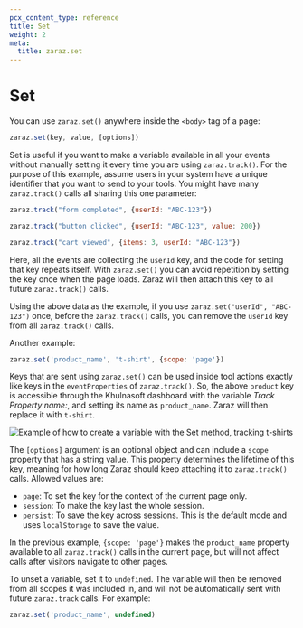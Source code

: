 ```yaml
---
pcx_content_type: reference
title: Set
weight: 2
meta:
  title: zaraz.set
---
```


# Set

You can use `zaraz.set()` anywhere inside the `<body>` tag of a page:

```js
zaraz.set(key, value, [options])
```

Set is useful if you want to make a variable available in all your events without manually setting it every time you are using `zaraz.track()`. For the purpose of this example, assume users in your system have a unique identifier that you want to send to your tools. You might have many `zaraz.track()` calls all sharing this one parameter:

```js
zaraz.track("form completed", {userId: "ABC-123"})
```

```js
zaraz.track("button clicked", {userId: "ABC-123", value: 200})
```

```js
zaraz.track("cart viewed", {items: 3, userId: "ABC-123"})
```

Here, all the events are collecting the `userId` key, and the code for setting that key repeats itself. With `zaraz.set()` you can avoid repetition by setting the key once when the page loads. Zaraz will then attach this key to all future `zaraz.track()` calls. 

Using the above data as the example, if you use `zaraz.set("userId", "ABC-123")` once, before the `zaraz.track()` calls, you can remove the `userId` key from all `zaraz.track()` calls.

Another example:

```js
zaraz.set('product_name', 't-shirt', {scope: 'page'})
```

Keys that are sent using `zaraz.set()` can be used inside tool actions exactly like keys in the `eventProperties` of `zaraz.track()`. So, the above `product` key is accessible through the Khulnasoft dashboard with the variable _Track Property name:_, and setting its name as `product_name`. Zaraz will then replace it with `t-shirt`.

![Example of how to create a variable with the Set method, tracking t-shirts](/images/zaraz/set.png)

The `[options]` argument is an optional object and can include a `scope` property that has a string value. This property determines the lifetime of this key, meaning for how long Zaraz should keep attaching it to `zaraz.track()` calls. Allowed values are:

* `page`: To set the key for the context of the current page only.
* `session`: To make the key last the whole session.
* `persist`: To save the key across sessions. This is the default mode and uses `localStorage` to save the value.

In the previous example, `{scope: 'page'}` makes the `product_name` property available to all `zaraz.track()` calls in the current page, but will not affect calls after visitors navigate to other pages.

To unset a variable, set it to `undefined`. The variable will then be removed from all scopes it was included in, and will not be automatically sent with future `zaraz.track` calls. For example:

```js
zaraz.set('product_name', undefined)
```
